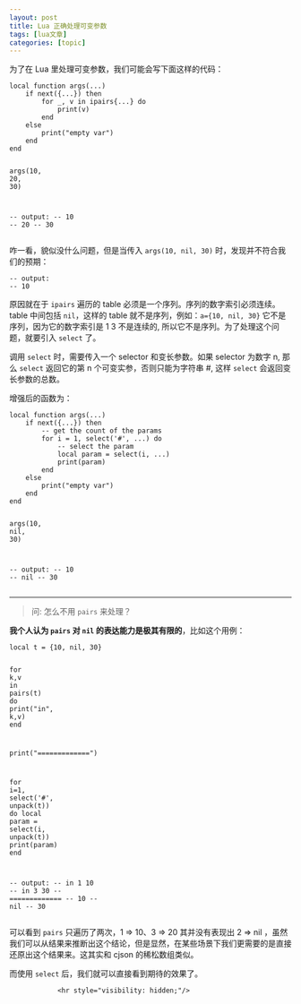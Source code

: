 ```yaml
---
layout: post
title: Lua 正确处理可变参数  
tags: [lua文章]
categories: [topic]
---
```

<p>为了在 Lua 里处理可变参数，我们可能会写下面这样的代码：</p>

<div class="language-lua highlighter-rouge"><div class="highlight"><pre class="highlight"><code><span class="kd">local</span> <span class="k">function</span> <span class="nf">args</span><span class="p">(</span><span class="o">...</span><span class="p">)</span>
    <span class="k">if</span> <span class="nb">next</span><span class="p">({</span><span class="o">...</span><span class="p">})</span> <span class="k">then</span>
        <span class="k">for</span> <span class="n">_</span><span class="p">,</span> <span class="n">v</span> <span class="k">in</span> <span class="nb">ipairs</span><span class="p">{</span><span class="o">...</span><span class="p">}</span> <span class="k">do</span>
            <span class="nb">print</span><span class="p">(</span><span class="n">v</span><span class="p">)</span>
        <span class="k">end</span>
    <span class="k">else</span>
        <span class="nb">print</span><span class="p">(</span><span class="s2">&#34;empty var&#34;</span><span class="p">)</span>
    <span class="k">end</span>
<span class="k">end</span>

<span class="n">args</span><span class="p">(</span><span class="mi">10</span><span class="p">,</span> <span class="mi">20</span><span class="p">,</span> <span class="mi">30</span><span class="p">)</span>

<span class="c1">-- output:</span>
<span class="c1">-- 10</span>
<span class="c1">-- 20</span>
<span class="c1">-- 30</span>
</code></pre></div></div>

<p>咋一看，貌似没什么问题，但是当传入 <code class="highlighter-rouge">args(10, nil, 30)</code> 时，发现并不符合我们的预期：</p>

<div class="language-lua highlighter-rouge"><div class="highlight"><pre class="highlight"><code><span class="c1">-- output:</span>
<span class="c1">-- 10</span>
</code></pre></div></div>

<p>原因就在于 <code class="highlighter-rouge">ipairs</code> 遍历的 table 必须是一个序列。序列的数字索引必须连续。table 中间包括 <code class="highlighter-rouge">nil</code>，这样的 table 就不是序列，例如：<code class="highlighter-rouge">a={10, nil, 30}</code> 它不是序列，因为它的数字索引是 1 3 不是连续的, 所以它不是序列。为了处理这个问题，就要引入 <code class="highlighter-rouge">select</code> 了。</p>

<p>调用 <code class="highlighter-rouge">select</code> 时，需要传入一个 selector 和变长参数。如果 selector 为数字 n, 那么 <code class="highlighter-rouge">select</code> 返回它的第 n 个可变实参，否则只能为字符串 #, 这样 <code class="highlighter-rouge">select</code> 会返回变长参数的总数。</p>

<p>增强后的函数为：</p>

<div class="language-lua highlighter-rouge"><div class="highlight"><pre class="highlight"><code><span class="kd">local</span> <span class="k">function</span> <span class="nf">args</span><span class="p">(</span><span class="o">...</span><span class="p">)</span>
    <span class="k">if</span> <span class="nb">next</span><span class="p">({</span><span class="o">...</span><span class="p">})</span> <span class="k">then</span>
        <span class="c1">-- get the count of the params</span>
        <span class="k">for</span> <span class="n">i</span> <span class="o">=</span> <span class="mi">1</span><span class="p">,</span> <span class="nb">select</span><span class="p">(</span><span class="s1">&#39;#&#39;</span><span class="p">,</span> <span class="o">...</span><span class="p">)</span> <span class="k">do</span>
            <span class="c1">-- select the param</span>
            <span class="kd">local</span> <span class="n">param</span> <span class="o">=</span> <span class="nb">select</span><span class="p">(</span><span class="n">i</span><span class="p">,</span> <span class="o">...</span><span class="p">)</span>
            <span class="nb">print</span><span class="p">(</span><span class="n">param</span><span class="p">)</span>
        <span class="k">end</span>
    <span class="k">else</span>
        <span class="nb">print</span><span class="p">(</span><span class="s2">&#34;empty var&#34;</span><span class="p">)</span>
    <span class="k">end</span>
<span class="k">end</span>

<span class="n">args</span><span class="p">(</span><span class="mi">10</span><span class="p">,</span> <span class="kc">nil</span><span class="p">,</span> <span class="mi">30</span><span class="p">)</span>

<span class="c1">-- output:</span>
<span class="c1">-- 10</span>
<span class="c1">-- nil</span>
<span class="c1">-- 30</span>
</code></pre></div></div>

<hr/>

<blockquote>
  <p>问: 怎么不用 <code class="highlighter-rouge">pairs</code> 来处理？</p>
</blockquote>

<p><strong>我个人认为 <code class="highlighter-rouge">pairs</code> 对 <code class="highlighter-rouge">nil</code> 的表达能力是极其有限的</strong>，比如这个用例：</p>

<div class="language-lua highlighter-rouge"><div class="highlight"><pre class="highlight"><code><span class="kd">local</span> <span class="n">t</span> <span class="o">=</span> <span class="p">{</span><span class="mi">10</span><span class="p">,</span> <span class="kc">nil</span><span class="p">,</span> <span class="mi">30</span><span class="p">}</span>

<span class="k">for</span> <span class="n">k</span><span class="p">,</span><span class="n">v</span> <span class="k">in</span> <span class="nb">pairs</span><span class="p">(</span><span class="n">t</span><span class="p">)</span> <span class="k">do</span>
    <span class="nb">print</span><span class="p">(</span><span class="s2">&#34;in&#34;</span><span class="p">,</span> <span class="n">k</span><span class="p">,</span><span class="n">v</span><span class="p">)</span>
<span class="k">end</span>

<span class="nb">print</span><span class="p">(</span><span class="s2">&#34;=============&#34;</span><span class="p">)</span>

<span class="k">for</span> <span class="n">i</span><span class="o">=</span><span class="mi">1</span><span class="p">,</span> <span class="nb">select</span><span class="p">(</span><span class="s1">&#39;#&#39;</span><span class="p">,</span> <span class="n">unpack</span><span class="p">(</span><span class="n">t</span><span class="p">))</span> <span class="k">do</span>
    <span class="kd">local</span> <span class="n">param</span> <span class="o">=</span> <span class="nb">select</span><span class="p">(</span><span class="n">i</span><span class="p">,</span> <span class="n">unpack</span><span class="p">(</span><span class="n">t</span><span class="p">))</span>
    <span class="nb">print</span><span class="p">(</span><span class="n">param</span><span class="p">)</span>
<span class="k">end</span>

<span class="c1">-- output:</span>
<span class="c1">-- in	1	10</span>
<span class="c1">-- in	3	30</span>
<span class="c1">-- =============</span>
<span class="c1">-- 10</span>
<span class="c1">-- nil</span>
<span class="c1">-- 30</span>
</code></pre></div></div>

<p>可以看到 <code class="highlighter-rouge">pairs</code> 只遍历了两次，1 =&gt; 10、3 =&gt; 20 其并没有表现出 2 =&gt; nil ，虽然我们可以从结果来推断出这个结论，但是显然，在某些场景下我们更需要的是直接还原出这个结果来。这其实和 cjson 的稀松数组类似。</p>

<p>而使用 <code class="highlighter-rouge">select</code> 后，我们就可以直接看到期待的效果了。</p>


                <hr style="visibility: hidden;"/>